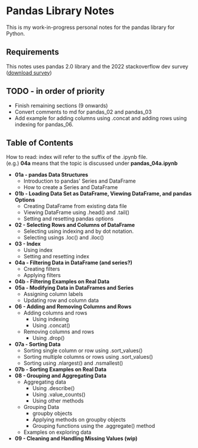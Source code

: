 # Pandas Library Notes

This is my work-in-progress personal notes for the pandas library for Python.  

## Requirements

This notes uses pandas 2.0 library and the 2022 stackoverflow dev survey ([download survey](https://info.stackoverflowsolutions.com/rs/719-EMH-566/images/stack-overflow-developer-survey-2022.zip))

## TODO - in order of priority

- Finish remaining sections (9 onwards)
- Convert comments to md for pandas_02 and pandas_03
- Add example for adding columns using .concat and adding rows using indexing for pandas_06.

## Table of Contents

How to read: index will refer to the suffix of the .ipynb file.  
(e.g.) **04a** means that the topic is discussed under **pandas_04a.ipynb**  

- **01a - pandas Data Structures**
  - Introduction to pandas' Series and DataFrame
  - How to create a Series and DataFrame
- **01b - Loading Data Set as DataFrame, Viewing DataFrame, and pandas Options**
  - Creating DataFrame from existing data file
  - Viewing DataFrame using .head() and .tail()
  - Setting and resetting pandas options
- **02 - Selecting Rows and Columns of DataFrame**
  - Selecting using indexing and by dot notation.
  - Selecting usings .loc() and .iloc()
- **03 - Index**
  - Using index
  - Setting and resetting index
- **04a - Filtering Data in DataFrame (and series?)**
  - Creating filters
  - Applying filters
- **04b - Filtering Examples on Real Data**
- **05a - Modifying Data in DataFrames and Series**
  - Assigning column labels
  - Updating row and column data
- **06 - Adding and Removing Columns and Rows**
  - Adding columns and rows
    - Using indexing
    - Using .concat()
  - Removing columns and rows
    - Using .drop()
- **07a - Sorting Data**
  - Sorting single column or row using .sort_values()
  - Sorting multiple columns or rows using .sort_values()
  - Sorting using .nlargest() and .nsmallest()
- **07b - Sorting Examples on Real Data**
- **08 - Grouping and Aggregating Data**
  - Aggregating data
    - Using .describe()
    - Using .value_counts()
    - Using other methods
  - Grouping Data
    - groupby objects
    - Applying methods on groupby objects
    - Grouping functions using the .aggregate() method
  - Examples on exploring data
- **09 - Cleaning and Handling Missing Values (wip)**